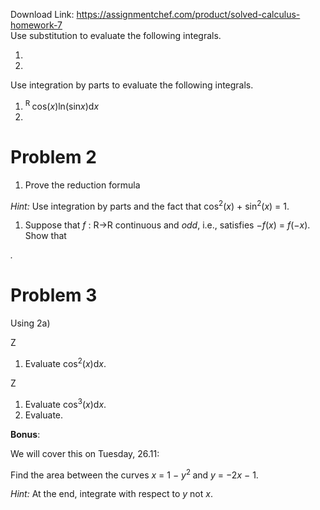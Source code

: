 Download Link: https://assignmentchef.com/product/solved-calculus-homework-7
<br>
Use substitution to evaluate the following integrals.

<ol>

 <li></li>

 <li></li>

</ol>

Use integration by parts to evaluate the following integrals.

<ol>

 <li><sup>R </sup>cos(<em>x</em>)ln(sin<em>x</em>)d<em>x </em></li>

 <li></li>

</ol>

<h1>Problem 2</h1>




<ol>

 <li>Prove the reduction formula</li>

</ol>

<em>Hint: </em>Use integration by parts and the fact that cos<sup>2</sup>(<em>x</em>) + sin<sup>2</sup>(<em>x</em>) = 1.

<ol>

 <li>Suppose that <em>f </em>: R→R continuous and <em>odd</em>, i.e., satisfies −<em>f</em>(<em>x</em>) = <em>f</em>(−<em>x</em>). Show that</li>

</ol>

<em>.</em>

<h1>Problem 3</h1>




Using 2a)

Z

<ol>

 <li>Evaluate cos<sup>2</sup>(<em>x</em>)d<em>x</em>.</li>

</ol>

Z

<ol>

 <li>Evaluate cos<sup>3</sup>(<em>x</em>)d<em>x</em>.</li>

 <li>Evaluate.</li>

</ol>

<strong>Bonus</strong>:

We will cover this on Tuesday, 26.11:

Find the area between the curves <em>x </em>= 1 − <em>y</em><sup>2 </sup>and <em>y </em>= −2<em>x </em>− 1.

<em>Hint: </em>At the end, integrate with respect to <em>y </em>not <em>x</em>.